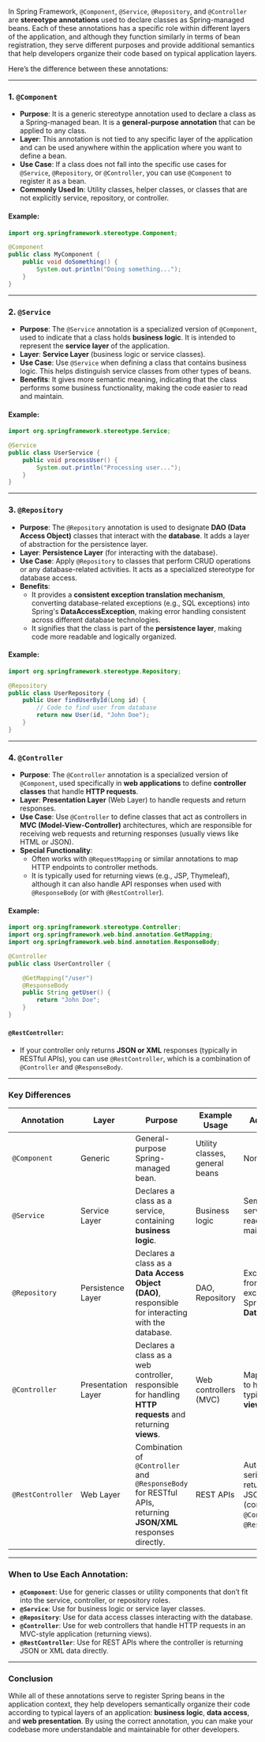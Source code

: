 In Spring Framework, `@Component`, `@Service`, `@Repository`, and `@Controller` are **stereotype annotations** used to declare classes as Spring-managed beans. Each of these annotations has a specific role within different layers of the application, and although they function similarly in terms of bean registration, they serve different purposes and provide additional semantics that help developers organize their code based on typical application layers.

Here’s the difference between these annotations:

---

### **1. `@Component`**
- **Purpose**: It is a generic stereotype annotation used to declare a class as a Spring-managed bean. It is a **general-purpose annotation** that can be applied to any class.
- **Layer**: This annotation is not tied to any specific layer of the application and can be used anywhere within the application where you want to define a bean.
- **Use Case**: If a class does not fall into the specific use cases for `@Service`, `@Repository`, or `@Controller`, you can use `@Component` to register it as a bean.
- **Commonly Used In**: Utility classes, helper classes, or classes that are not explicitly service, repository, or controller.

#### Example:
```java
import org.springframework.stereotype.Component;

@Component
public class MyComponent {
    public void doSomething() {
        System.out.println("Doing something...");
    }
}
```

---

### **2. `@Service`**
- **Purpose**: The `@Service` annotation is a specialized version of `@Component`, used to indicate that a class holds **business logic**. It is intended to represent the **service layer** of the application.
- **Layer**: **Service Layer** (business logic or service classes).
- **Use Case**: Use `@Service` when defining a class that contains business logic. This helps distinguish service classes from other types of beans.
- **Benefits**: It gives more semantic meaning, indicating that the class performs some business functionality, making the code easier to read and maintain.

#### Example:
```java
import org.springframework.stereotype.Service;

@Service
public class UserService {
    public void processUser() {
        System.out.println("Processing user...");
    }
}
```

---

### **3. `@Repository`**
- **Purpose**: The `@Repository` annotation is used to designate **DAO (Data Access Object)** classes that interact with the **database**. It adds a layer of abstraction for the persistence layer.
- **Layer**: **Persistence Layer** (for interacting with the database).
- **Use Case**: Apply `@Repository` to classes that perform CRUD operations or any database-related activities. It acts as a specialized stereotype for database access.
- **Benefits**:
    - It provides a **consistent exception translation mechanism**, converting database-related exceptions (e.g., SQL exceptions) into Spring's **DataAccessException**, making error handling consistent across different database technologies.
    - It signifies that the class is part of the **persistence layer**, making code more readable and logically organized.

#### Example:
```java
import org.springframework.stereotype.Repository;

@Repository
public class UserRepository {
    public User findUserById(Long id) {
        // Code to find user from database
        return new User(id, "John Doe");
    }
}
```

---

### **4. `@Controller`**
- **Purpose**: The `@Controller` annotation is a specialized version of `@Component`, used specifically in **web applications** to define **controller classes** that handle **HTTP requests**.
- **Layer**: **Presentation Layer** (Web Layer) to handle requests and return responses.
- **Use Case**: Use `@Controller` to define classes that act as controllers in **MVC (Model-View-Controller)** architectures, which are responsible for receiving web requests and returning responses (usually views like HTML or JSON).
- **Special Functionality**:
    - Often works with `@RequestMapping` or similar annotations to map HTTP endpoints to controller methods.
    - It is typically used for returning views (e.g., JSP, Thymeleaf), although it can also handle API responses when used with `@ResponseBody` (or with `@RestController`).

#### Example:
```java
import org.springframework.stereotype.Controller;
import org.springframework.web.bind.annotation.GetMapping;
import org.springframework.web.bind.annotation.ResponseBody;

@Controller
public class UserController {

    @GetMapping("/user")
    @ResponseBody
    public String getUser() {
        return "John Doe";
    }
}
```

#### `@RestController`:
- If your controller only returns **JSON or XML** responses (typically in RESTful APIs), you can use `@RestController`, which is a combination of `@Controller` and `@ResponseBody`.

---

### **Key Differences**

| Annotation    | Layer               | Purpose                                                                 | Example Usage               | Additional Features                                                                                         |
|---------------|---------------------|-------------------------------------------------------------------------|-----------------------------|-------------------------------------------------------------------------------------------------------------|
| `@Component`  | Generic              | General-purpose Spring-managed bean.                                                                          | Utility classes, general beans | None                                                                                                        |
| `@Service`    | Service Layer        | Declares a class as a service, containing **business logic**.                                                  | Business logic               | Semantic role as a service class for better readability and maintainability.                                 |
| `@Repository` | Persistence Layer    | Declares a class as a **Data Access Object (DAO)**, responsible for interacting with the database.             | DAO, Repository              | Exception translation from database-related exceptions into Spring's **DataAccessException**.                |
| `@Controller` | Presentation Layer   | Declares a class as a web controller, responsible for handling **HTTP requests** and returning **views**.      | Web controllers (MVC)        | Maps HTTP requests to handler methods, typically used with **views**.                                        |
| `@RestController` | Web Layer       | Combination of `@Controller` and `@ResponseBody` for RESTful APIs, returning **JSON/XML** responses directly.  | REST APIs                    | Automatically serializes method return values into JSON or XML (combination of `@Controller` and `@ResponseBody`).|

---

### **When to Use Each Annotation:**
- **`@Component`**: Use for generic classes or utility components that don’t fit into the service, controller, or repository roles.
- **`@Service`**: Use for business logic or service layer classes.
- **`@Repository`**: Use for data access classes interacting with the database.
- **`@Controller`**: Use for web controllers that handle HTTP requests in an MVC-style application (returning views).
- **`@RestController`**: Use for REST APIs where the controller is returning JSON or XML data directly.

---

### **Conclusion**

While all of these annotations serve to register Spring beans in the application context, they help developers semantically organize their code according to typical layers of an application: **business logic**, **data access**, and **web presentation**. By using the correct annotation, you can make your codebase more understandable and maintainable for other developers.